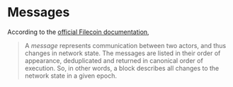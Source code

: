 # Messages

According to the [official Filecoin documentation](https://docs.filecoin.io/basics/the-blockchain/blocks-and-tipsets/),

> A  _message_  represents communication between two actors, and thus
> changes in network state. The messages are listed in their order of
> appearance, deduplicated and returned in canonical order of execution.
> So, in other words, a block describes all changes to the network state
> in a given epoch.


